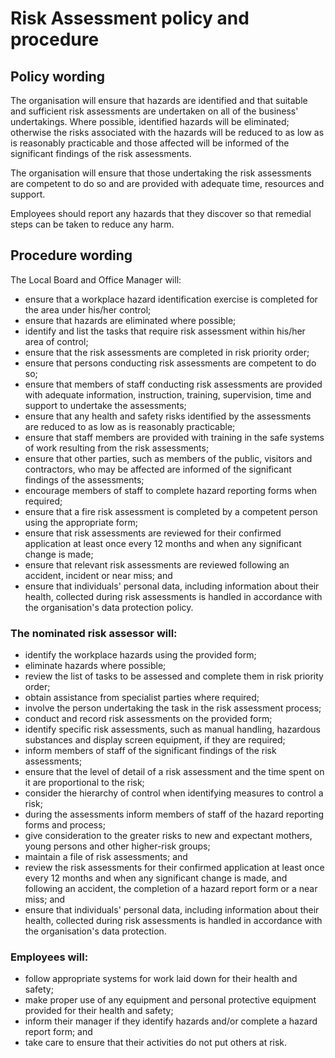 # Risk Assessment policy and procedure

## Policy wording
The organisation will ensure that hazards are identified and that suitable and sufficient risk assessments are undertaken on all of the business' undertakings. Where possible, identified hazards will be eliminated; otherwise the risks associated with the hazards will be reduced to as low as is reasonably practicable and those affected will be informed of the significant findings of the risk assessments.

The organisation will ensure that those undertaking the risk assessments are competent to do so and are provided with adequate time, resources and support.

Employees should report any hazards that they discover so that remedial steps can be taken to reduce any harm.

## Procedure wording
The Local Board and Office Manager will:
- ensure that a workplace hazard identification exercise is completed for the area under his/her control;
- ensure that hazards are eliminated where possible;
- identify and list the tasks that require risk assessment within his/her area of control;
- ensure that the risk assessments are completed in risk priority order;
- ensure that persons conducting risk assessments are competent to do so;
- ensure that members of staff conducting risk assessments are provided with adequate information, instruction, training, supervision, time and support to undertake the assessments;
- ensure that any health and safety risks identified by the assessments are reduced to as low as is reasonably practicable;
- ensure that staff members are provided with training in the safe systems of work resulting from the risk assessments;
- ensure that other parties, such as members of the public, visitors and contractors, who may be affected are informed of the significant findings of the assessments;
- encourage members of staff to complete hazard reporting forms when required;
- ensure that a fire risk assessment is completed by a competent person using the appropriate form;
- ensure that risk assessments are reviewed for their confirmed application at least once every 12 months and when any significant change is made;
- ensure that relevant risk assessments are reviewed following an accident, incident or near miss; and
- ensure that individuals' personal data, including information about their health, collected during risk assessments is handled in accordance with the organisation's data protection policy.
### The nominated risk assessor will:
- identify the workplace hazards using the provided form;
- eliminate hazards where possible;
- review the list of tasks to be assessed and complete them in risk priority order;
- obtain assistance from specialist parties where required;
- involve the person undertaking the task in the risk assessment process;
- conduct and record risk assessments on the provided form;
- identify specific risk assessments, such as manual handling, hazardous substances and display screen equipment, if they are required;
- inform members of staff of the significant findings of the risk assessments;
- ensure that the level of detail of a risk assessment and the time spent on it are proportional to the risk;
- consider the hierarchy of control when identifying measures to control a risk;
- during the assessments inform members of staff of the hazard reporting forms and process;
- give consideration to the greater risks to new and expectant mothers, young persons and other higher-risk groups;
- maintain a file of risk assessments; and
- review the risk assessments for their confirmed application at least once every 12 months and when any significant change is made, and following an accident, the completion of a hazard report form or a near miss; and
- ensure that individuals' personal data, including information about their health, collected during risk assessments is handled in accordance with the organisation's data protection.
### Employees will:
- follow appropriate systems for work laid down for their health and safety;
- make proper use of any equipment and personal protective equipment provided for their health and safety;
- inform their manager if they identify hazards and/or complete a hazard report form; and
- take care to ensure that their activities do not put others at risk.
